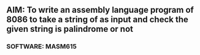 ## AIM: To write an assembly language program of 8086 to take a string of as input and check the given string is palindrome or not
### SOFTWARE: MASM615 
